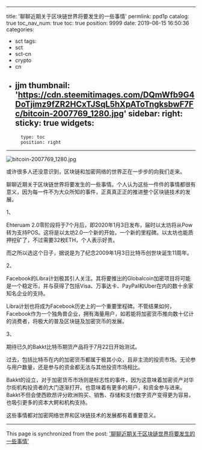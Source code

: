 
---
title: '聊聊近期关于区块链世界将要发生的一些事情'
permlink: ppd1p
catalog: true
toc_nav_num: true
toc: true
position: 9999
date: 2019-06-15 16:50:36
categories:
- sct
tags:
- sct
- sct-cn
- crypto
- cn
- jjm
thumbnail: 'https://cdn.steemitimages.com/DQmWfb9G4DoTjimz9fZR2HCxTJSqL5hXpAToTngksbwF7Fc/bitcoin-2007769_1280.jpg'
sidebar:
    right:
        sticky: true
widgets:
    -
        type: toc
        position: right
---


![bitcoin-2007769_1280.jpg](https://cdn.steemitimages.com/DQmWfb9G4DoTjimz9fZR2HCxTJSqL5hXpAToTngksbwF7Fc/bitcoin-2007769_1280.jpg)

或许很多人还没意识到，区块链和加密网络的世界正在一步步的向我们走来。

聊聊近期关于区块链世界将要发生的一些事情。个人认为这些一件件的事情都很有意义，因为每一件不为大众所知的事件，正真真正正的推进整个区块链技术的发展。

1、

Ehteruam 2.0零阶段将于7个月后，即2020年1月3日发布，届时以太坊将从Pow转为支持POS。这将是以太坊2.0一个新的开始，一个新的里程碑。以太坊也能质押挖矿了，不过需要32枚ETH，个人表示好贵。

而之所以选这个日子，据说是为了纪念2009年1月3日比特币创世块诞生11周年。

2、

Facebook的Libra计划极其引人关注。其将要推出的Globalcoin加密项目将可能是一个稳定币，并与获得了包括Visa、万事达卡、PayPal和Uber在内的数十余家知名企业的支持。

Libra计划也将成为Facebook历史上的一个重要里程碑。不管结果如何，Facebook作为一个独角兽企业，拥有海量用户，如若能将加密货币推向数十亿计的消费者，将极大的普及区块链及加密货币的发展。

3、

期待已久的Bakkt比特币期货产品将于7月22日开始测试。

过去，包括比特币在内的加密货币都属于极其小众，且非主流的投资市场。无论参与用户数量，还是参与的资金都无法与其他投资市场相比。

Bakkt的设立，对于加密货币市场则是标志性的事件，因为这意味着加密资产对华尔街机构投资者的大门逐渐打开。也意味着有更多的用户，和资金参与进来。 Bakkt不但会使西欧昂评分欧洲购买、销售、存储和支付数字资产变得更为容易，也吸引更多的资本大鳄和机构支持。

这些事情都对加密网络世界和区块链技术的发展都有着重要意义。

- - -

This page is synchronized from the post: ['聊聊近期关于区块链世界将要发生的一些事情'](https://steemit.com/@jianan/ppd1p)
